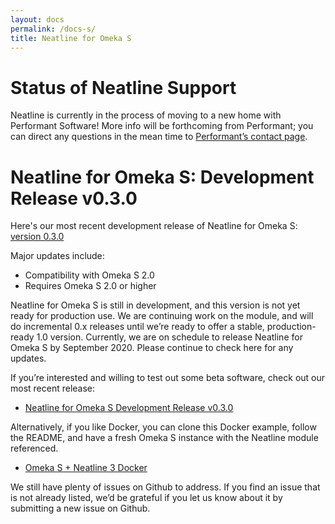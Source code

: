 ```yaml
---
layout: docs
permalink: /docs-s/
title: Neatline for Omeka S
---
```


# Status of Neatline Support
Neatline is currently in the process of moving to a new home with Performant Software! More info will be forthcoming from Performant; you can direct any questions in the mean time to [Performant’s contact page](https://www.performantsoftware.com/contact.html).

# Neatline for Omeka S: Development Release v0.3.0

Here's our most recent development release of Neatline for Omeka S: [version 0.3.0](https://github.com/scholarslab/neatline-omeka-s/releases/tag/v0.3.0)

Major updates include:
- Compatibility with Omeka S 2.0
- Requires Omeka S 2.0 or higher

Neatline for Omeka S is still in development, and this version is not yet ready for production use. We are continuing work on the module, and will do incremental 0.x releases until we’re ready to offer a stable, production-ready 1.0 version. Currently, we are on schedule to release Neatline for Omeka S by September 2020. Please continue to check here for any updates. 

If you’re interested and willing to test out some beta software, check out our most recent release:

- [Neatline for Omeka S Development Release v0.3.0](https://github.com/scholarslab/neatline-omeka-s/releases/tag/v0.3.0)

Alternatively, if you like Docker, you can clone this Docker example, follow the README, and have a fresh Omeka S instance with the Neatline module referenced.

- [Omeka S + Neatline 3 Docker](https://github.com/scholarslab/neatline-omeka-s-docker)

We still have plenty of issues on Github to address. If you find an issue that is not already listed, we’d be grateful if you let us know about it by submitting a new issue on Github.
